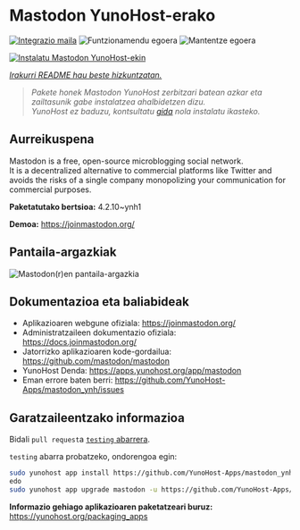 <!--
Ohart ongi: README hau automatikoki sortu da <https://github.com/YunoHost/apps/tree/master/tools/readme_generator>ri esker
EZ editatu eskuz.
-->

# Mastodon YunoHost-erako

[![Integrazio maila](https://dash.yunohost.org/integration/mastodon.svg)](https://ci-apps.yunohost.org/ci/apps/mastodon/) ![Funtzionamendu egoera](https://ci-apps.yunohost.org/ci/badges/mastodon.status.svg) ![Mantentze egoera](https://ci-apps.yunohost.org/ci/badges/mastodon.maintain.svg)

[![Instalatu Mastodon YunoHost-ekin](https://install-app.yunohost.org/install-with-yunohost.svg)](https://install-app.yunohost.org/?app=mastodon)

*[Irakurri README hau beste hizkuntzatan.](./ALL_README.md)*

> *Pakete honek Mastodon YunoHost zerbitzari batean azkar eta zailtasunik gabe instalatzea ahalbidetzen dizu.*  
> *YunoHost ez baduzu, kontsultatu [gida](https://yunohost.org/install) nola instalatu ikasteko.*

## Aurreikuspena

Mastodon is a free, open-source microblogging social network.  
It is a decentralized alternative to commercial platforms like Twitter and avoids the risks of a single company monopolizing your communication for commercial purposes.


**Paketatutako bertsioa:** 4.2.10~ynh1

**Demoa:** <https://joinmastodon.org/>

## Pantaila-argazkiak

![Mastodon(r)en pantaila-argazkia](./doc/screenshots/mastodon.png)

## Dokumentazioa eta baliabideak

- Aplikazioaren webgune ofiziala: <https://joinmastodon.org/>
- Administratzaileen dokumentazio ofiziala: <https://docs.joinmastodon.org/>
- Jatorrizko aplikazioaren kode-gordailua: <https://github.com/mastodon/mastodon>
- YunoHost Denda: <https://apps.yunohost.org/app/mastodon>
- Eman errore baten berri: <https://github.com/YunoHost-Apps/mastodon_ynh/issues>

## Garatzaileentzako informazioa

Bidali `pull request`a [`testing` abarrera](https://github.com/YunoHost-Apps/mastodon_ynh/tree/testing).

`testing` abarra probatzeko, ondorengoa egin:

```bash
sudo yunohost app install https://github.com/YunoHost-Apps/mastodon_ynh/tree/testing --debug
edo
sudo yunohost app upgrade mastodon -u https://github.com/YunoHost-Apps/mastodon_ynh/tree/testing --debug
```

**Informazio gehiago aplikazioaren paketatzeari buruz:** <https://yunohost.org/packaging_apps>
